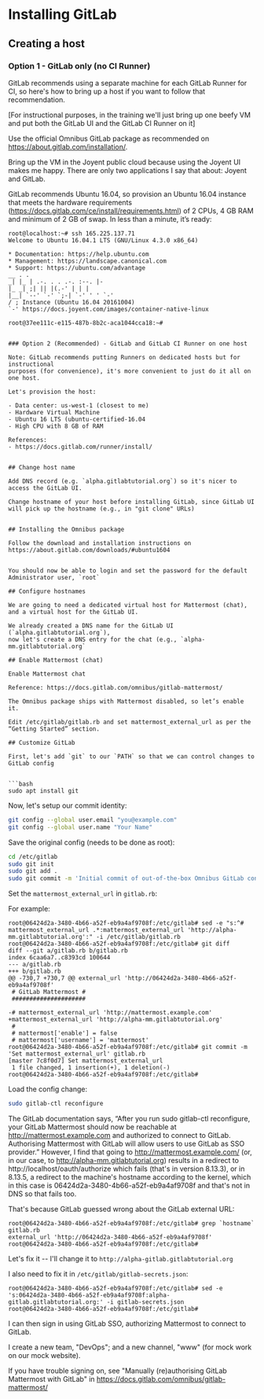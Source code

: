 # Installing GitLab

## Creating a host 

### Option 1 - GitLab only (no CI Runner)

GitLab recommends using a separate machine for each GitLab Runner for CI, so here's how to bring up a host if you want to follow that recommendation.

[For instructional purposes, in the training we'll just bring up one beefy VM and put both the GitLab UI and the GitLab CI Runner on it]

Use the official Omnibus GitLab package as recommended on https://about.gitlab.com/installation/.

Bring up the VM in the Joyent public cloud because using the Joyent UI makes me happy. There are only two applications I say that about: Joyent and GitLab.

GitLab recommends Ubuntu 16.04, so provision an Ubuntu 16.04 instance that meets the hardware requirements (https://docs.gitlab.com/ce/install/requirements.html)  of 2 CPUs, 4 GB RAM and minimum of 2 GB of swap. 
In less than a minute, it’s ready:

```
root@localhost:~# ssh 165.225.137.71
Welcome to Ubuntu 16.04.1 LTS (GNU/Linux 4.3.0 x86_64)

* Documentation: https://help.ubuntu.com
* Management: https://landscape.canonical.com
* Support: https://ubuntu.com/advantage
__ . .
_| |_ | .-. . . .-. :--. |-
|_ _| ;| || |(.-' | | |
|__| `--' `-' `;-| `-' ' ' `-'
/ ; Instance (Ubuntu 16.04 20161004)
`-' https://docs.joyent.com/images/container-native-linux

root@37ee111c-e115-487b-8b2c-aca1044cca18:~#


### Option 2 (Recommended) - GitLab and GitLab CI Runner on one host

Note: GitLab recommends putting Runners on dedicated hosts but for instructional
purposes (for convenience), it's more convenient to just do it all on one host.

Let's provision the host:

- Data center: us-west-1 (closest to me)
- Hardware Virtual Machine
- Ubuntu 16 LTS (ubuntu-certified-16.04
- High CPU with 8 GB of RAM

References:
- https://docs.gitlab.com/runner/install/


## Change host name

Add DNS record (e.g. `alpha.gitlabtutorial.org`) so it's nicer to access the GitLab UI.

Change hostname of your host before installing GitLab, since GitLab UI will pick up the hostname (e.g., in "git clone" URLs)


## Installing the Omnibus package

Follow the download and installation instructions on https://about.gitlab.com/downloads/#ubuntu1604


You should now be able to login and set the password for the default Administrator user, `root`

## Configure hostnames

We are going to need a dedicated virtual host for Mattermost (chat), and a virtual host for the GitLab UI.

We already created a DNS name for the GitLab UI (`alpha.gitlabtutorial.org`), 
now let's create a DNS entry for the chat (e.g., `alpha-mm.gitlabtutorial.org`

## Enable Mattermost (chat)

Enable Mattermost chat

Reference: https://docs.gitlab.com/omnibus/gitlab-mattermost/

The Omnibus package ships with Mattermost disabled, so let’s enable it.

Edit /etc/gitlab/gitlab.rb and set mattermost_external_url as per the “Getting Started” section. 

## Customize GitLab

First, let's add `git` to our `PATH` so that we can control changes to GitLab config


```bash
sudo apt install git
```

Now, let's setup our commit identity:

```bash
git config --global user.email "you@example.com"
git config --global user.name "Your Name"
```

Save the original config (needs to be done as root):

```bash
cd /etc/gitlab
sudo git init
sudo git add .
sudo git commit -m 'Initial commit of out-of-the-box Omnibus GitLab config'
```
Set the `mattermost_external_url` in `gitlab.rb`:

For example:

```
root@06424d2a-3480-4b66-a52f-eb9a4af9708f:/etc/gitlab# sed -e "s:^# mattermost_external_url .*:mattermost_external_url 'http://alpha-mm.gitlabtutorial.org':" -i /etc/gitlab/gitlab.rb
root@06424d2a-3480-4b66-a52f-eb9a4af9708f:/etc/gitlab# git diff
diff --git a/gitlab.rb b/gitlab.rb
index 6caa6a7..c8393cd 100644
--- a/gitlab.rb
+++ b/gitlab.rb
@@ -730,7 +730,7 @@ external_url 'http://06424d2a-3480-4b66-a52f-eb9a4af9708f'
 # GitLab Mattermost #
 #####################

-# mattermost_external_url 'http://mattermost.example.com'
+mattermost_external_url 'http://alpha-mm.gitlabtutorial.org'
 #
 # mattermost['enable'] = false
 # mattermost['username'] = 'mattermost'
root@06424d2a-3480-4b66-a52f-eb9a4af9708f:/etc/gitlab# git commit -m 'Set mattermost_external_url' gitlab.rb
[master 7c8f0d7] Set mattermost_external_url
 1 file changed, 1 insertion(+), 1 deletion(-)
root@06424d2a-3480-4b66-a52f-eb9a4af9708f:/etc/gitlab#
```

Load the config change:
```bash
sudo gitlab-ctl reconfigure
```
The GitLab documentation says, “After you run sudo gitlab-ctl reconfigure, 
your GitLab Mattermost should now be reachable at http://mattermost.example.com 
and authorized to connect to GitLab. Authorising Mattermost with GitLab will 
allow users to use GitLab as SSO provider.”  However, I find that going to 
http://mattermost.example.com/ (or, in our case, to http://alpha-mm.gitlabtutorial.org)
results in a redirect to http://localhost/oauth/authorize which fails (that's in
version 8.13.3), or in 8.13.5, a redirect to the machine's hostname according
to the kernel, which in this case is 06424d2a-3480-4b66-a52f-eb9a4af9708f and
that's not in DNS so that fails too.

That's because GitLab guessed wrong about the GitLab external URL:

```
root@06424d2a-3480-4b66-a52f-eb9a4af9708f:/etc/gitlab# grep `hostname` gitlab.rb
external_url 'http://06424d2a-3480-4b66-a52f-eb9a4af9708f'
root@06424d2a-3480-4b66-a52f-eb9a4af9708f:/etc/gitlab#
```

Let's fix it -- I'll change it to `http://alpha-gitlab.gitlabtutorial.org`

I also need to fix it in `/etc/gitlab/gitlab-secrets.json`:

```
root@06424d2a-3480-4b66-a52f-eb9a4af9708f:/etc/gitlab# sed -e 's:06424d2a-3480-4b66-a52f-eb9a4af9708f:alpha-gitlab.gitlabtutorial.org:' -i gitlab-secrets.json
root@06424d2a-3480-4b66-a52f-eb9a4af9708f:/etc/gitlab#
```

I can then sign in using GitLab SSO, authorizing Mattermost to connect to GitLab.

I create a new team, "DevOps"; and a new channel, "www" (for mock work on our mock website).

If you have trouble signing on, see "Manually (re)authorising GitLab Mattermost with GitLab"
in https://docs.gitlab.com/omnibus/gitlab-mattermost/
